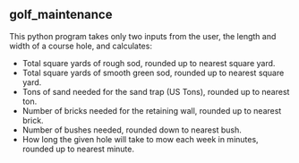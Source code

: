 ## golf_maintenance

This python program takes only two inputs from the user, the length and width of a course hole, and calculates:

* Total square yards of rough sod, rounded up to nearest square yard.
* Total square yards of smooth green sod, rounded up to nearest square yard.
* Tons of sand needed for the sand trap (US Tons), rounded up to nearest ton.
* Number of bricks needed for the retaining wall, rounded up to nearest brick.
* Number of bushes needed, rounded down to nearest bush.
* How long the given hole will take to mow each week in minutes, rounded up to nearest minute.
